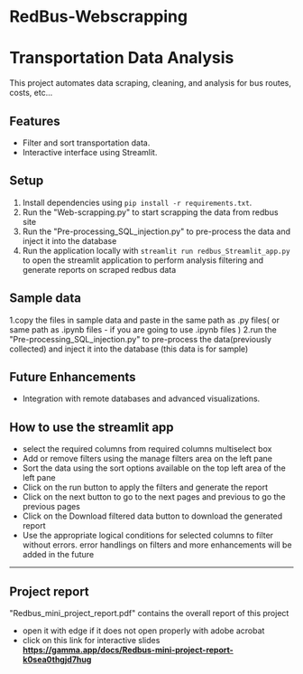 # RedBus-Webscrapping
# Transportation Data Analysis  
This project automates data scraping, cleaning, and analysis for bus routes, costs, etc...  

## Features  
- Filter and sort transportation data.  
- Interactive interface using Streamlit.  

## Setup  
1. Install dependencies using `pip install -r requirements.txt`.
2. Run the "Web-scrapping.py" to start scrapping the data from redbus site
3. Run the "Pre-processing_SQL_injection.py" to pre-process the data and inject it into the database 
4. Run the application locally with `streamlit run redbus_Streamlit_app.py` to open the streamlit application to perform analysis filtering and generate reports on scraped redbus data  
## Sample data 
1.copy the files in sample data and paste in the same path as .py files( or same path as .ipynb files - if you are going to use .ipynb files ) 
2.run the "Pre-processing_SQL_injection.py" to pre-process the data(previously collected) and inject it into the database
  (this data is for sample)
## Future Enhancements  
- Integration with remote databases and advanced visualizations.

## How to use the streamlit app
- select the required columns from required columns multiselect box
- Add or remove filters using the manage filters area on the left pane
- Sort the data using the sort options available on the top left area of the left pane
- Click on the run button to apply the filters and generate the report
- Click on the next button to go to the next pages and previous to go the previous pages
- Click on the Download filtered data button to download the generated report
- Use the appropriate logical conditions for selected columns to filter without errors. error handlings on filters and more enhancements will be added in the future
-----------------------------------------------------------------------------------------------------
## Project report
"Redbus_mini_project_report.pdf" contains the overall report of this project
- open it with edge if it does not open properly with adobe acrobat
- click on this link for interactive slides **https://gamma.app/docs/Redbus-mini-project-report-k0sea0thgjd7hug**
